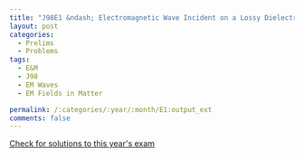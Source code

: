 ```yaml
---
title: "J98E1 &ndash; Electromagnetic Wave Incident on a Lossy Dielectric"
layout: post
categories:
  - Prelims
  - Problems
tags:
  - E&M
  - J98
  - EM Waves
  - EM Fields in Matter

permalink: /:categories/:year/:month/E1:output_ext
comments: false
---
```

<object data="1998J1E.pdf" type="application/pdf" width="100%" height="500"></object>
<div class="message"><a href='https://princetonprelim.com/prelim/0/'>Check for solutions to this year's exam</a></div>